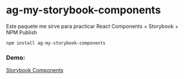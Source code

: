 # ag-my-storybook-components

Este paquete me sirve para practicar React Components + Storybook + NPM Publish

```
npm install ag-my-storybook-components
```

### Demo:
[Storybook Components](https://aggutierrez98.github.io/sb-components/?path=/story/example-introduction--page)